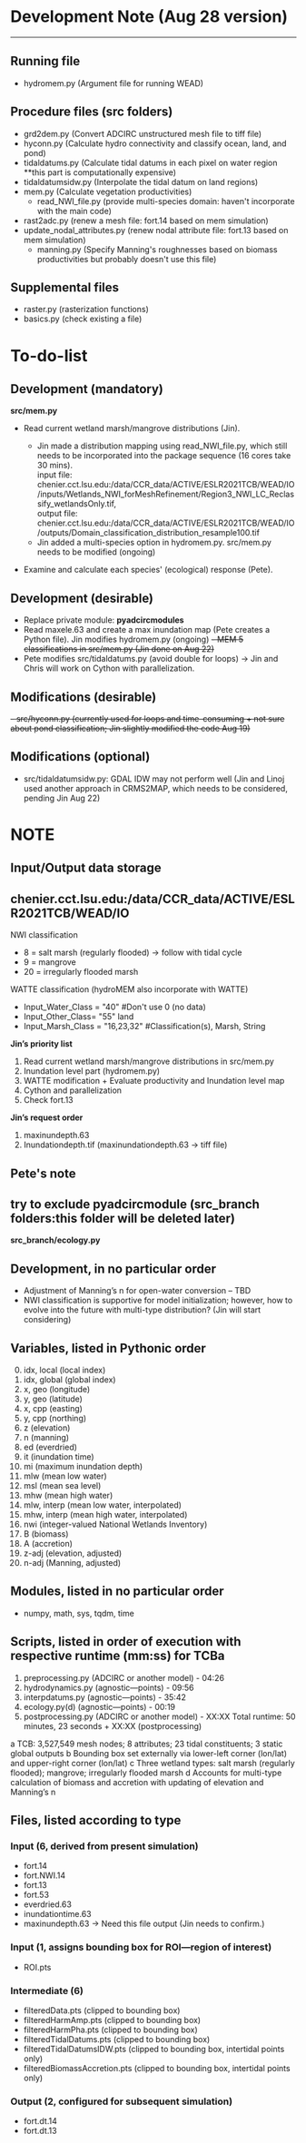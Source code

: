 # Development Note (Aug 28 version)

---

## Running file
- hydromem.py (Argument file for running WEAD)
  
## Procedure files (src folders)
- grd2dem.py (Convert ADCIRC unstructured mesh file to tiff file)
- hyconn.py (Calculate hydro connectivity and classify ocean, land, and pond)
- tidaldatums.py (Calculate tidal datums in each pixel on water region **this part is computationally expensive)
- tidaldatumsidw.py (Interpolate the tidal datum on land regions)
- mem.py (Calculate vegetation productivities)
  - read_NWI_file.py (provide multi-species domain: haven't incorporate with the main code)
- rast2adc.py (renew a mesh file: fort.14 based on mem simulation)
- update_nodal_attributes.py (renew nodal attribute file: fort.13 based on mem simulation)
  - manning.py (Specify Manning's roughnesses based on biomass productivities but probably doesn't use this file)
  
## Supplemental files 
- raster.py (rasterization functions)
- basics.py (check existing a file)


# To-do-list

## Development (mandatory)
**src/mem.py**
- Read current wetland marsh/mangrove distributions (Jin).
  - Jin made a distribution mapping using read_NWI_file.py, which still needs to be incorporated into the package sequence (16 cores take 30 mins).<br> input file: chenier.cct.lsu.edu:/data/CCR_data/ACTIVE/ESLR2021TCB/WEAD/IO/inputs/Wetlands_NWI_forMeshRefinement/Region3_NWI_LC_Reclassify_wetlandsOnly.tif,<br> output file: chenier.cct.lsu.edu:/data/CCR_data/ACTIVE/ESLR2021TCB/WEAD/IO/outputs/Domain_classification_distribution_resample100.tif
  - Jin added a multi-species option in hydromem.py. src/mem.py needs to be modified (ongoing)
  
- Examine and calculate each species' (ecological) response (Pete).

## Development (desirable)
- Replace private module: **pyadcircmodules**
- Read maxele.63 and create a max inundation map (Pete creates a Python file). Jin modifies hydromem.py (ongoing)
~~- MEM 5 classifications in src/mem.py (Jin done on Aug 22)~~
- Pete modifies src/tidaldatums.py (avoid double for loops) -> Jin and Chris will work on Cython with parallelization.

## Modifications (desirable)
~~- src/hyconn.py (currently used for loops and time-consuming + not sure about pond classification; Jin slightly modified the code Aug 19)~~

## Modifications (optional)
- src/tidaldatumsidw.py: GDAL IDW may not perform well (Jin and Linoj used another approach in CRMS2MAP, which needs to be considered, pending Jin Aug 22)

# NOTE
## Input/Output data storage 
chenier.cct.lsu.edu:/data/CCR_data/ACTIVE/ESLR2021TCB/WEAD/IO
---

NWI classification
- 8 = salt marsh (regularly flooded) -> follow with tidal cycle
- 9 = mangrove
- 20 = irregularly flooded marsh

WATTE classification (hydroMEM also incorporate with WATTE)
- Input_Water_Class = "40" #Don't use 0 (no data)
- Input_Other_Class= "55" land
- Input_Marsh_Class = "16,23,32" #Classification(s), Marsh, String

**Jin’s priority list**

1. Read current wetland marsh/mangrove distributions in src/mem.py
2. Inundation level part (hydromem.py)
3. WATTE modification + Evaluate productivity and Inundation level map
4. Cython and parallelization
5. Check fort.13

**Jin’s request order**

1. maxinundepth.63
2. Inundationdepth.tif (maxinundationdepth.63 -> tiff file)


## Pete's note 
## try to exclude **pyadcircmodule** (src_branch folders:this folder will be deleted later)
**src_branch/ecology.py** 
## Development, in no particular order

- Adjustment of Manning’s n for open-water conversion – TBD
- NWI classification is supportive for model initialization; however, how to evolve into the future with multi-type distribution? (Jin will start considering)

## Variables, listed in Pythonic order
0. idx, local (local index)
1. idx, global (global index)
2. x, geo (longitude)
3. y, geo (latitude)
4. x, cpp (easting)
5. y, cpp (northing)
6. z (elevation)
7. n (manning)
8. ed (everdried)
9. it (inundation time)
10. mi (maximum inundation depth)
11. mlw (mean low water)
12. msl (mean sea level)
13. mhw (mean high water)
14. mlw, interp (mean low water, interpolated)
15. mhw, interp (mean high water, interpolated)
16. nwi (integer-valued National Wetlands Inventory)
17. B (biomass)
18. A (accretion)
19. z-adj (elevation, adjusted)
20. n-adj (Manning, adjusted)

## Modules, listed in no particular order
- numpy, math, sys, tqdm, time

## Scripts, listed in order of execution with respective runtime (mm:ss) for TCBa
1. preprocessing.py (ADCIRC or another model) - 04:26
2. hydrodynamics.py (agnostic—points) - 09:56
3. interpdatums.py (agnostic—points) - 35:42
4. ecology.py(d) (agnostic—points) - 00:19
5. postprocessing.py (ADCIRC or another model) - XX:XX
   Total runtime: 50 minutes, 23 seconds + XX:XX (postprocessing)

a TCB: 3,527,549 mesh nodes; 8 attributes; 23 tidal constituents; 3 static global outputs
b Bounding box set externally via lower-left corner (lon/lat) and upper-right corner (lon/lat)
c Three wetland types: salt marsh (regularly flooded); mangrove; irregularly flooded marsh
d Accounts for multi-type calculation of biomass and accretion with updating of elevation and Manning’s n

## Files, listed according to type
### Input (6, derived from present simulation)
- fort.14
- fort.NWI.14
- fort.13
- fort.53
- everdried.63
- inundationtime.63
- maxinundepth.63 -> Need this file output (Jin needs to confirm.)

### Input (1, assigns bounding box for ROI—region of interest)
- ROI.pts

### Intermediate (6)
- filteredData.pts (clipped to bounding box)
- filteredHarmAmp.pts (clipped to bounding box)
- filteredHarmPha.pts (clipped to bounding box)
- filteredTidalDatums.pts (clipped to bounding box)
- filteredTidalDatumsIDW.pts (clipped to bounding box, intertidal points only)
- filteredBiomassAccretion.pts (clipped to bounding box, intertidal points only)

### Output (2, configured for subsequent simulation)
- fort.dt.14
- fort.dt.13


